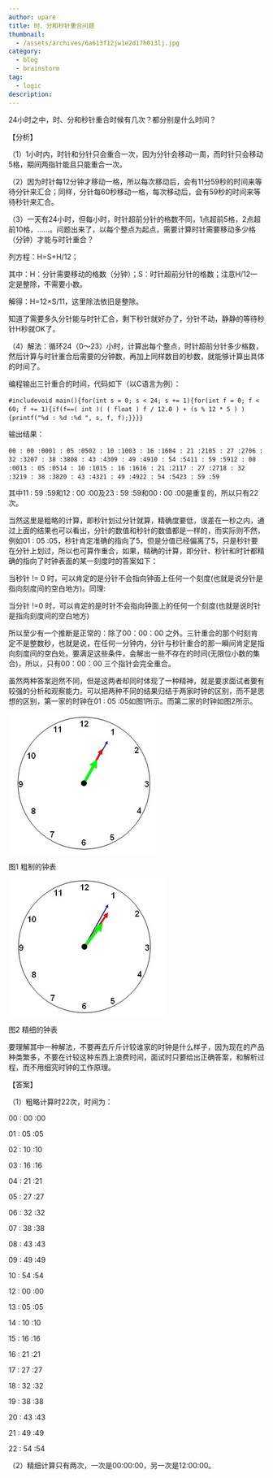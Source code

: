 ```yaml
---
author: upare
title: 时、分和秒针重合问题
thumbnail:
  - /assets/archives/6a613f12jw1e2d17h013lj.jpg
category:
  - blog
  - brainstorm
tag:
  - logic
description: 
---
```

24小时之中，时、分和秒针重合时候有几次？都分别是什么时间？

【分析】

（1）1小时内，时针和分针只会重合一次，因为分针会移动一周，而时针只会移动5格，期间两指针能且只能重合一次。

（2）因为时针每12分钟才移动一格，所以每次移动后，会有11分59秒的时间来等待分针来汇合；同样，分针每60秒移动一格，每次移动后，会有59秒的时间来等待秒针来汇合。

（3）一天有24小时，但每小时，时针超前分针的格数不同，1点超前5格，2点超前10格，……。问题出来了，以每个整点为起点，需要计算时针需要移动多少格（分钟）才能与时针重合？

列方程：H=S+H/12；

其中：H：分针需要移动的格数（分钟）；S：时针超前分针的格数；注意H/12一定是整除，不需要小数。

解得：H=12×S/11，这里除法依旧是整除。

知道了需要多久分针能与时针汇合，剩下秒针就好办了，分针不动，静静的等待秒针H秒就OK了。

（4）解法：循环24（0～23）小时，计算出每个整点，时针超前分针多少格数，然后计算与时针重合后需要的分钟数，再加上同样数目的秒数，就能够计算出具体的时间了。

编程输出三针重合的时间，代码如下（以C语言为例）：

`#includevoid main(){for(int s = 0; s < 24; s += 1){for(int f = 0; f < 60; f += 1){if(f==( int )( ( float ) f / 12.0 ) + (s % 12 * 5 ) ){printf("%d : %d :%d ", s, f, f);}}}}`

输出结果：

`00 : 00 :0001 : 05 :0502 : 10 :1003 : 16 :1604 : 21 :2105 : 27 :2706 : 32 :3207 : 38 :3808 : 43 :4309 : 49 :4910 : 54 :5411 : 59 :5912 : 00 :0013 : 05 :0514 : 10 :1015 : 16 :1616 : 21 :2117 : 27 :2718 : 32 :3219 : 38 :3820 : 43 :4321 : 49 :4922 : 54 :5423 : 59 :59`

其中11 : 59 :59和12 : 00 :00及23 : 59 :59和00 : 00 :00是重复的，所以只有22次。

当然这里是粗略的计算，即秒针划过分针就算，精确度要低，误差在一秒之内，通过上面的结果也可以看出，分针的数值和秒针的数值都是一样的，而实际则不然，例如01 : 05 :05，秒针肯定准确的指向了5，但是分值已经偏离了5，只是秒针要在分针上划过，所以也可算作重合，如果，精确的计算，即分针、秒针和时针都精确的指向了时钟表面的某一刻度时的答案如下：

当秒针 != 0 时，可以肯定的是分针不会指向钟面上任何一个刻度(也就是说分针是指向刻度间的空白地方)。同理:

当分针 !=0 时，可以肯定的是时针不会指向钟面上的任何一个刻度(也就是说时针是指向刻度间的空白地方)

所以至少有一个推断是正常的：除了00：00：00 之外。三针重合的那个时刻肯定不是整数秒，也就是说，在任何一分钟内，分针与秒针重合的那一瞬间肯定是指向刻度间的空白处。要满足这些条件，会解出一些不存在的时间(无限位小数的集合)，所以，只有00：00：00 三个指针会完全重合。

虽然两种答案迥然不同，但是这两者却同时体现了一种精神，就是要求面试者要有较强的分析和观察能力。可以把两种不同的结果归结于两家时钟的区别，而不是思想的区别，第一家的时钟在01 : 05 :05如图1所示。而第二家的时钟如图2所示。

![](/assets/archives/6a613f12jw1e2d17h013lj.jpg)

图1 粗制的钟表

![](/assets/archives/6a613f12jw1e2d196r0a1j.jpg)

图2 精细的钟表

要理解其中一种解法，不要再去斤斤计较谁家的时钟是什么样子，因为现在的产品种类繁多，不要在计较这种东西上浪费时间，面试时只要给出正确答案，和解析过程，而不用细究时钟的工作原理。

【答案】

（1）粗略计算时22次，时间为：

00 : 00 :00

01 : 05 :05

02 : 10 :10

03 : 16 :16

04 : 21 :21

05 : 27 :27

06 : 32 :32

07 : 38 :38

08 : 43 :43

09 : 49 :49

10 : 54 :54

12 : 00 :00

13 : 05 :05

14 : 10 :10

15 : 16 :16

16 : 21 :21

17 : 27 :27

18 : 32 :32

19 : 38 :38

20 : 43 :43

21 : 49 :49

22 : 54 :54

（2）精细计算只有两次，一次是00:00:00，另一次是12:00:00。